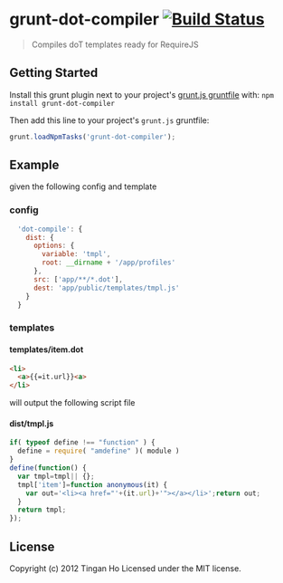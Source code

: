 # grunt-dot-compiler [![Build Status](https://travis-ci.org/tinganho/grunt-dot-compiler.png)](https://travis-ci.org/tinganho/grunt-dot-compiler)

> Compiles doT templates ready for RequireJS

## Getting Started
Install this grunt plugin next to your project's [grunt.js gruntfile][getting_started] with: `npm install grunt-dot-compiler`

Then add this line to your project's `grunt.js` gruntfile:

```javascript
grunt.loadNpmTasks('grunt-dot-compiler');
```

[grunt]: http://gruntjs.com/
[getting_started]: https://github.com/gruntjs/grunt/blob/master/docs/getting_started.md

## Example
given the following config and template
### config
```javascript
  'dot-compile': {
    dist: {
      options: {
        variable: 'tmpl',
        root: __dirname + '/app/profiles'
      },
      src: ['app/**/*.dot'],
      dest: 'app/public/templates/tmpl.js'
    }
  }
```
### templates
#### templates/item.dot
```html
<li>
  <a>{{=it.url}}<a>
</li>
```

will output the following script file
#### dist/tmpl.js
```javascript
if( typeof define !== "function" ) {
  define = require( "amdefine" )( module )
}
define(function() {
  var tmpl=tmpl|| {};
  tmpl['item']=function anonymous(it) {
    var out='<li><a href="'+(it.url)+'"></a></li>';return out;
  }
  return tmpl;
});
```

## License
Copyright (c) 2012 Tingan Ho
Licensed under the MIT license.
